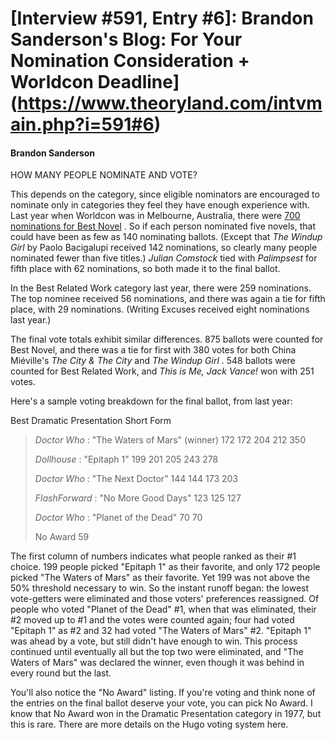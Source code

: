 # [Interview #591, Entry #6]: Brandon Sanderson's Blog: For Your Nomination Consideration + Worldcon Deadline](https://www.theoryland.com/intvmain.php?i=591#6)

#### Brandon Sanderson

HOW MANY PEOPLE NOMINATE AND VOTE?
  
This depends on the category, since eligible nominators are encouraged to nominate only in categories they feel they have enough experience with. Last year when Worldcon was in Melbourne, Australia, there were
[700 nominations for Best Novel](http://www.aussiecon4.org/hugoawards/files/2010HugoVotingReport.pdf)
. So if each person nominated five novels, that could have been as few as 140 nominating ballots. (Except that
*The Windup Girl*
by Paolo Bacigalupi received 142 nominations, so clearly many people nominated fewer than five titles.)
*Julian Comstock*
tied with
*Palimpsest*
for fifth place with 62 nominations, so both made it to the final ballot.

In the Best Related Work category last year, there were 259 nominations. The top nominee received 56 nominations, and there was again a tie for fifth place, with 29 nominations. (Writing Excuses received eight nominations last year.)

The final vote totals exhibit similar differences. 875 ballots were counted for Best Novel, and there was a tie for first with 380 votes for both China Miéville's
*The City & The City*
and
*The Windup Girl*
. 548 ballots were counted for Best Related Work, and
*This is Me, Jack Vance!*
won with 251 votes.

Here's a sample voting breakdown for the final ballot, from last year:

Best Dramatic Presentation Short Form

> *Doctor Who*
> : "The Waters of Mars" (winner) 172 172 204 212 350
>   
> *Dollhouse*
> : "Epitaph 1" 199 201 205 243 278
>   
> *Doctor Who*
> : "The Next Doctor" 144 144 173 203
>   
> *FlashForward*
> : "No More Good Days" 123 125 127
>   
> *Doctor Who*
> : "Planet of the Dead" 70 70
>   
> No Award 59

The first column of numbers indicates what people ranked as their #1 choice. 199 people picked "Epitaph 1" as their favorite, and only 172 people picked "The Waters of Mars" as their favorite. Yet 199 was not above the 50% threshold necessary to win. So the instant runoff began: the lowest vote-getters were eliminated and those voters' preferences reassigned. Of people who voted "Planet of the Dead" #1, when that was eliminated, their #2 moved up to #1 and the votes were counted again; four had voted "Epitaph 1" as #2 and 32 had voted "The Waters of Mars" #2. "Epitaph 1" was ahead by a vote, but still didn't have enough to win. This process continued until eventually all but the top two were eliminated, and "The Waters of Mars" was declared the winner, even though it was behind in every round but the last.

You'll also notice the "No Award" listing. If you're voting and think none of the entries on the final ballot deserve your vote, you can pick No Award. I know that No Award won in the Dramatic Presentation category in 1977, but this is rare. There are more details on the Hugo voting system here.

